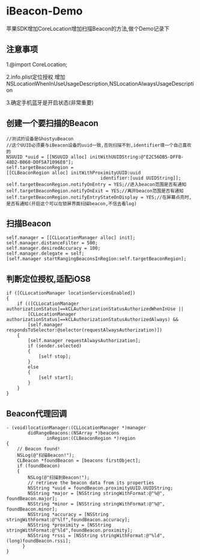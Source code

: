 iBeacon-Demo
============

苹果SDK增加CoreLocation增加扫描Beacon的方法,做个Demo记录下


注意事项
------------

1.@import CoreLocation;

2.info.plist定位授权
增加NSLocationWhenInUseUsageDescription,NSLocationAlwaysUsageDescription

3.确定手机蓝牙是开启状态(非常重要)



创建一个要扫描的Beacon
-------------

    //测试的设备是GhostyuBeacon
    //这个UUID必须要与iBeacon设备的uuid一致,否则扫描不到,identifier填一个自己喜欢的
    NSUUID *uuid = [[NSUUID alloc] initWithUUIDString:@"E2C56DB5-DFFB-48D2-B060-D0F5A71096E0"];
    self.targetBeaconRegion =
    [[CLBeaconRegion alloc] initWithProximityUUID:uuid
                                       identifier:[uuid UUIDString]];
    self.targetBeaconRegion.notifyOnEntry = YES;//进入beacon范围是否有通知
    self.targetBeaconRegion.notifyOnExit = YES;//离开beacon范围是否有通知
    self.targetBeaconRegion.notifyEntryStateOnDisplay = YES;//在屏幕点亮时,是否有通知(开启这个可以在锁屏界面扫描beacon,不信去看log)


扫描Beacon
---------------

    self.manager = [[CLLocationManager alloc] init];
    self.manager.distanceFilter = 500;
    self.manager.desiredAccuracy = 100;
    self.manager.delegate = self;
    [self.manager startRangingBeaconsInRegion:self.targetBeaconRegion];



判断定位授权,适配iOS8
----------------

    if ([CLLocationManager locationServicesEnabled])
    {
        if (([CLLocationManager authorizationStatus]==kCLAuthorizationStatusAuthorizedWhenInUse ||
            [CLLocationManager authorizationStatus]==kCLAuthorizationStatusAuthorizedAlways) &&
            [self.manager respondsToSelector:@selector(requestAlwaysAuthorization)])
        {
            [self.manager requestAlwaysAuthorization];
            if (sender.selected)
            {
                [self stop];
            }
            else
            {
                [self start];
            }
        }
    }



Beacon代理回调
------------------------

    - (void)locationManager:(CLLocationManager *)manager
            didRangeBeacons:(NSArray *)beacons
                   inRegion:(CLBeaconRegion *)region
    {
        // Beacon found!
        NSLog(@"扫描Beacon!");
        CLBeacon *foundBeacon = [beacons firstObject];
        if (foundBeacon)
        {
            NSLog(@"扫描到Beacon!");
            // retrieve the beacon data from its properties
            NSString *uuid = foundBeacon.proximityUUID.UUIDString;
            NSString *major = [NSString stringWithFormat:@"%@", foundBeacon.major];
            NSString *minor = [NSString stringWithFormat:@"%@", foundBeacon.minor];
            NSString *accuracy = [NSString stringWithFormat:@"%lf",foundBeacon.accuracy];
            NSString *proximity = [NSString stringWithFormat:@"%ld",foundBeacon.proximity];
            NSString *rssi = [NSString stringWithFormat:@"%ld",(long)foundBeacon.rssi];
          }
    }
